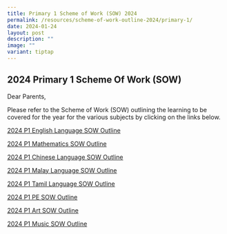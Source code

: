 ```yaml
---
title: Primary 1 Scheme of Work (SOW) 2024
permalink: /resources/scheme-of-work-outline-2024/primary-1/
date: 2024-01-24
layout: post
description: ""
image: ""
variant: tiptap
---
```

<h2>2024 Primary 1 Scheme Of Work (SOW)</h2>
<p>Dear Parents,</p>
<p>Please refer to the Scheme of Work (SOW) outlining the learning to be
covered for the year for the various subjects by clicking on the links
below.</p>
<p><a href="/files/2024 SOW Outlines/2024_P1_EL_SOW_Outline.pdf" rel="noopener noreferrer nofollow" target="_blank">2024 P1 English Language SOW Outline</a>
</p>
<p><a href="/files/2024 SOW Outlines/2024_P1_Math_SOW_Outline.pdf" rel="noopener noreferrer nofollow" target="_blank">2024 P1 Mathematics SOW Outline</a>
</p>
<p><a href="/files/2024 SOW Outlines/2024_P1_CL_SOW_Outline.pdf" rel="noopener noreferrer nofollow" target="_blank">2024 P1 Chinese Language SOW Outline</a>
</p>
<p><a href="/files/2024 SOW Outlines/2024_P1_ML_SOW_Outline.pdf" rel="noopener noreferrer nofollow" target="_blank">2024 P1 Malay Language SOW Outline</a>
</p>
<p><a href="/files/2024 SOW Outlines/2024_P1_TL_SOW_Outline.pdf" rel="noopener noreferrer nofollow" target="_blank">2024 P1 Tamil Language SOW Outline</a>
</p>
<p><a href="/files/2024 SOW Outlines/2024_P1_PE_SOW_Outline.pdf" rel="noopener noreferrer nofollow" target="_blank">2024 P1 PE SOW Outline</a>
</p>
<p><a href="/files/2024 SOW Outlines/2024_P3_Art_SOW_Outline.pdf" rel="noopener noreferrer nofollow" target="_blank">2024 P1 Art SOW Outline</a>
</p>
<p><a href="/files/2024 SOW Outlines/2024_P1_Music_SOW_Outline.pdf" rel="noopener noreferrer nofollow" target="_blank">2024 P1 Music SOW Outline</a>
</p>